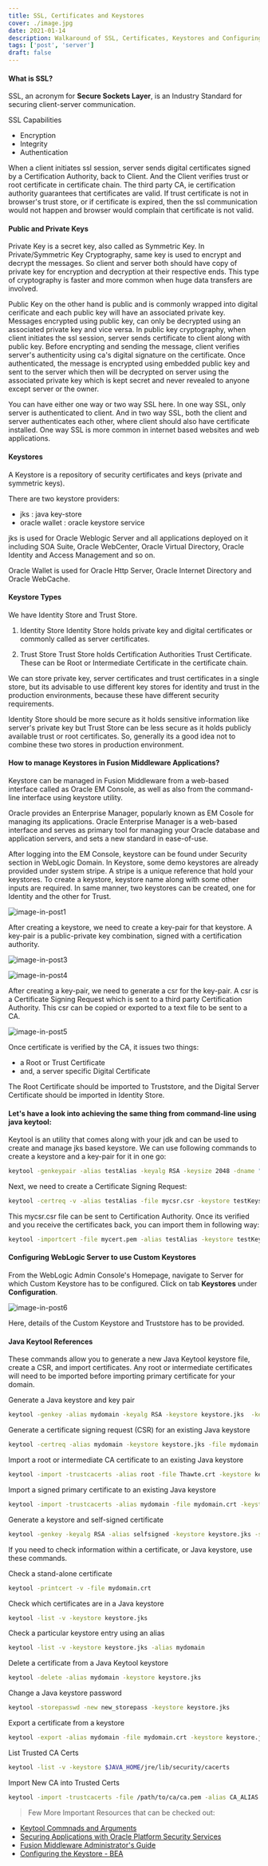 ```yaml
---
title: SSL, Certificates and Keystores
cover: ./image.jpg
date: 2021-01-14
description: Walkaround of SSL, Certificates, Keystores and Configuring WebLogic Application Server to use Custom Keystores
tags: ['post', 'server']
draft: false
---
```


#### What is SSL?

SSL, an acronym for **Secure Sockets Layer**, is an Industry Standard for securing client-server communication.

SSL Capabilities

- Encryption
- Integrity
- Authentication

When a client initiates ssl session, server sends digital certificates signed by a Certification Authority, back to Client. And the Client verifies trust or root certificate in certificate chain. The third party CA, ie certification authority guarantees that certificates are valid. If trust certificate is not in browser's trust store, or if certificate is expired, then the ssl communication would not happen and browser would complain that certificate is not valid.

#### Public and Private Keys

Private Key is a secret key, also called as Symmetric Key. In Private/Symmetric Key Cryptography, same key is used to encrypt and decrypt the messages. So client and server both should have copy of private key for encryption and decryption at their respective ends. This type of cryptography is faster and more common when huge data transfers are involved.

Public Key on the other hand is public and is commonly wrapped into digital cerificate and each public key will have an associated private key. Messages encrypted using public key, can only be decrypted using an associated private key and vice versa.
In public key cryptography, when client initiates the ssl session, server sends certificate to client along with public key. Before encrypting and sending the message, client verifies server's authenticity using ca's digital signature on the certificate. Once authenticated, the message is encrypted using embedded public key and sent to the server which then will be decrypted on server using the associated private key which is kept secret and never revealed to anyone except server or the owner.

You can have either one way or two way SSL here. In one way SSL, only server is authenticated to client. And in two way SSL, both the client and server authenticates each other, where client should also have certificate installed. One way SSL is more common in internet based websites and web applications.

#### Keystores

A Keystore is a repository of security certificates and keys (private and symmetric keys).

There are two keystore providers:

- jks : java key-store
- oracle wallet : oracle keystore service

jks is used for Oracle Weblogic Server and all applications deployed on it including SOA Suite, Oracle WebCenter, Oracle Virtual Directory, Oracle Identity and Access Management and so on.

Oracle Wallet is used for Oracle Http Server, Oracle Internet Directory and Oracle WebCache.

#### Keystore Types

We have Identity Store and Trust Store.

1. Identity Store
   Identity Store holds private key and digital certificates or commonly called as server certificates.

2. Trust Store
   Trust Store holds Certification Authorities Trust Certificate. These can be Root or Intermediate Certificate in the certificate chain.

We can store private key, server certificates and trust certificates in a single store, but its advisable to use different key stores for identity and trust in the production environments, because these have different security requirements.

Identity Store should be more secure as it holds sensitive information like server's private key but Trust Store can be less secure as it holds publicly available trust or root certificates. So, generally its a good idea not to combine these two stores in production environment.

#### How to manage Keystores in Fusion Middleware Applications?

Keystore can be managed in Fusion Middleware from a web-based interface called as Oracle EM Console, as well as also from the command-line interface using keystore utility.

Oracle provides an Enterprise Manager, popularly known as EM Cosole for managing its applications. Oracle Enterprise Manager is a web-based interface and serves as primary tool for managing your Oracle database and application servers, and sets a new standard in ease-of-use.

After logging into the EM Console, keystore can be found under Security section in WebLogic Domain. In Keystore, some demo keystores are already provided under system stripe. A stripe is a unique reference that hold your keystores. To create a keystore, keystore name along with some other inputs are required. In same manner, two keystores can be created, one for Identity and the other for Trust.

![image-in-post1](./image-in-post1.png)

After creating a keystore, we need to create a key-pair for that keystore. A key-pair is a public-private key combination, signed with a certification authority.

![image-in-post3](./image-in-post3.png)

![image-in-post4](./image-in-post4.png)

After creating a key-pair, we need to generate a csr for the key-pair. A csr is a Certificate Signing Request which is sent to a third party Certification Authority. This csr can be copied or exported to a text file to be sent to a CA.

![image-in-post5](./image-in-post5.png)

Once certificate is verified by the CA, it issues two things:

- a Root or Trust Certificate
- and, a server specific Digital Certificate

The Root Certificate should be imported to Truststore, and the Digital Server Certificate should be imported in Identity Store.

#### Let's have a look into achieving the same thing from command-line using java keytool:

Keytool is an utility that comes along with your jdk and can be used to create and manage jks based keystore. We can use following commands to create a keystore and a key-pair for it in one go:

```bash
keytool -genkeypair -alias testAlias -keyalg RSA -keysize 2048 -dname "cn=itzsrv.com,c=gb" -keystore testKeystore.jks
```

Next, we need to create a Certificate Signing Request:

```bash
keytool -certreq -v -alias testAlias -file mycsr.csr -keystore testKeystore.jks
```

This mycsr.csr file can be sent to Certification Authority. Once its verified and you receive the certificates back, you can import them in following way:

```bash
keytool -importcert -file mycert.pem -alias testAlias -keystore testKeystore.jks
```

#### Configuring WebLogic Server to use Custom Keystores

From the WebLogic Admin Console's Homepage, navigate to Server for which Custom Keystore has to be configured. Click on tab **Keystores** under **Configuration**.

![image-in-post6](./image-in-post6.png)

Here, details of the Custom Keystore and Truststore has to be provided.

#### Java Keytool References

These commands allow you to generate a new Java Keytool keystore file, create a CSR, and import certificates. Any root or intermediate certificates will need to be imported before importing primary certificate for your domain.

Generate a Java keystore and key pair

```bash
keytool -genkey -alias mydomain -keyalg RSA -keystore keystore.jks  -keysize 2048
```

Generate a certificate signing request (CSR) for an existing Java keystore

```bash
keytool -certreq -alias mydomain -keystore keystore.jks -file mydomain.csr
```

Import a root or intermediate CA certificate to an existing Java keystore

```bash
keytool -import -trustcacerts -alias root -file Thawte.crt -keystore keystore.jks
```

Import a signed primary certificate to an existing Java keystore

```bash
keytool -import -trustcacerts -alias mydomain -file mydomain.crt -keystore keystore.jks
```

Generate a keystore and self-signed certificate

```bash
keytool -genkey -keyalg RSA -alias selfsigned -keystore keystore.jks -storepass password -validity 360 -keysize 2048
```

If you need to check information within a certificate, or Java keystore, use these commands.

Check a stand-alone certificate

```bash
keytool -printcert -v -file mydomain.crt
```

Check which certificates are in a Java keystore

```bash
keytool -list -v -keystore keystore.jks
```

Check a particular keystore entry using an alias

```bash
keytool -list -v -keystore keystore.jks -alias mydomain
```

Delete a certificate from a Java Keytool keystore

```bash
keytool -delete -alias mydomain -keystore keystore.jks
```

Change a Java keystore password

```bash
keytool -storepasswd -new new_storepass -keystore keystore.jks
```

Export a certificate from a keystore

```bash
keytool -export -alias mydomain -file mydomain.crt -keystore keystore.jks
```

List Trusted CA Certs

```bash
keytool -list -v -keystore $JAVA_HOME/jre/lib/security/cacerts
```

Import New CA into Trusted Certs

```bash
keytool -import -trustcacerts -file /path/to/ca/ca.pem -alias CA_ALIAS -keystore $JAVA_HOME/jre/lib/security/cacerts
```

> Few More Important Resources that can be checked out:

- [Keytool Commnads and Arguments](https://docs.oracle.com/en/java/javase/13/docs/specs/man/keytool.html)
- [Securing Applications with Oracle Platform Security Services](https://docs.oracle.com/middleware/1213/idm/app-security/kssadm.htm#JISEC9596)
- [Fusion Middleware Administrator's Guide](https://docs.oracle.com/cd/E23943_01/core.1111/e10105/wallets.htm#ASADM2021)
- [Configuring the Keystore - BEA](https://docs.oracle.com/cd/E13214_01/wli/docs70/b2bsecur/keystore.htm)
